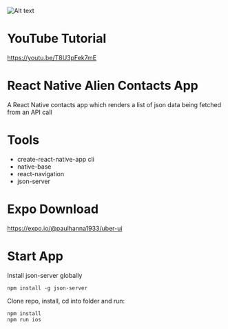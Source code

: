 ![Alt text](https://monosnap.com/file/eV371PDKEHpdQCNj64t41tFMUCwUDI.png)

# YouTube Tutorial
https://youtu.be/T8U3pFek7mE

# React Native Alien Contacts App
A React Native contacts app which renders a list of json data being fetched from an API call

# Tools
* create-react-native-app cli
* native-base
* react-navigation
* json-server

# Expo Download
https://expo.io/@paulhanna1933/uber-ui

# Start App
Install json-server globally
```git
npm install -g json-server
```
Clone repo, install, cd into folder and run:
```git
npm install
npm run ios
```

